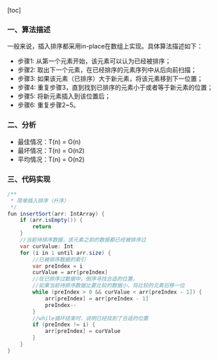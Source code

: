 [toc]

### 一、算法描述

一般来说，插入排序都采用in-place在数组上实现。具体算法描述如下：

- 步骤1: 从第一个元素开始，该元素可以认为已经被排序；
- 步骤2: 取出下一个元素，在已经排序的元素序列中从后向前扫描；
- 步骤3: 如果该元素（已排序）大于新元素，将该元素移到下一位置；
- 步骤4: 重复步骤3，直到找到已排序的元素小于或者等于新元素的位置；
- 步骤5: 将新元素插入到该位置后；
- 步骤6: 重复步骤2~5。

### 二、分析

- 最佳情况：T(n) = O(n)
- 最坏情况：T(n) = O(n2)
- 平均情况：T(n) = O(n2)

### 三、代码实现

```java
/**
 * 简单插入排序（升序）
 */
fun insertSort(arr: IntArray) {
    if (arr.isEmpty()) {
        return
    }
    //当前待排序数据，该元素之前的数据都已经被排序过
    var curValue: Int
    for (i in 1 until arr.size) {
        //已被排序数据的索引
        var preIndex = i
        curValue = arr[preIndex]
        //在已排序过数据中，倒序寻找合适的位置，
        //如果当前待排序数据比要比较的数据小，将比较的元素后移一位
        while (preIndex > 0 && curValue < arr[preIndex - 1]) {
            arr[preIndex] = arr[preIndex - 1]
            preIndex--
        }
        //while循环结束时，说明已经找到了合适的位置
        if (preIndex != i) {
            arr[preIndex] = curValue
        }
    }
}
```

